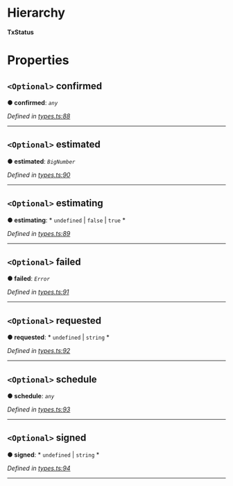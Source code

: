 

# Hierarchy

**TxStatus**

# Properties

<a id="confirmed"></a>

## `<Optional>` confirmed

**● confirmed**: *`any`*

*Defined in [types.ts:88](https://github.com/paritytech/js-libs/blob/e93246f/packages/light.js/src/types.ts#L88)*

___
<a id="estimated"></a>

## `<Optional>` estimated

**● estimated**: *`BigNumber`*

*Defined in [types.ts:90](https://github.com/paritytech/js-libs/blob/e93246f/packages/light.js/src/types.ts#L90)*

___
<a id="estimating"></a>

## `<Optional>` estimating

**● estimating**: * `undefined` &#124; `false` &#124; `true`
*

*Defined in [types.ts:89](https://github.com/paritytech/js-libs/blob/e93246f/packages/light.js/src/types.ts#L89)*

___
<a id="failed"></a>

## `<Optional>` failed

**● failed**: *`Error`*

*Defined in [types.ts:91](https://github.com/paritytech/js-libs/blob/e93246f/packages/light.js/src/types.ts#L91)*

___
<a id="requested"></a>

## `<Optional>` requested

**● requested**: * `undefined` &#124; `string`
*

*Defined in [types.ts:92](https://github.com/paritytech/js-libs/blob/e93246f/packages/light.js/src/types.ts#L92)*

___
<a id="schedule"></a>

## `<Optional>` schedule

**● schedule**: *`any`*

*Defined in [types.ts:93](https://github.com/paritytech/js-libs/blob/e93246f/packages/light.js/src/types.ts#L93)*

___
<a id="signed"></a>

## `<Optional>` signed

**● signed**: * `undefined` &#124; `string`
*

*Defined in [types.ts:94](https://github.com/paritytech/js-libs/blob/e93246f/packages/light.js/src/types.ts#L94)*

___

